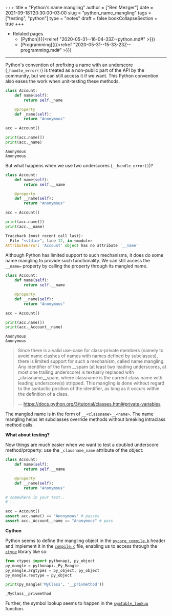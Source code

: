 +++
title = "Python's name mangling"
author = ["Ben Mezger"]
date = 2021-09-18T20:30:00-03:00
slug = "python_name_mangling"
tags = ["testing", "python"]
type = "notes"
draft = false
bookCollapseSection = true
+++

-   Related pages
    -   [Python]({{<relref "2020-05-31--16-04-33Z--python.md#" >}})
    -   [Programming]({{<relref "2020-05-31--15-33-23Z--programming.md#" >}})

---

Python's convention of prefixing a name with an underscore (`_handle_error()`)
is treated as a non-public part of the API by the community, but we can still
access it if we want. This Python convention also eases the work when
unit-testing these methods.

```python
class Account:
    def name(self):
        return self._name

    @property
    def _name(self):
        return "Anonymous"

acc = Account()

print(acc.name())
print(acc._name)
```

```text
Anonymous
Anonymous
```

But what happens when we use two underscores (`__handle_error()`)?

```python
class Account:
    def name(self):
        return self.__name

    @property
    def __name(self):
        return "Anonymous"

acc = Account()

print(acc.name())
print(acc.__name)
```

```python
Traceback (most recent call last):
  File "<stdin>", line 12, in <module>
AttributeError: 'Account' object has no attribute '__name'
```

Although Python has limited support to such mechanisms, it does do some name
mangling to provide such functionality. We can still access the `__name=`
property by calling the property through its mangled name.

```python
class Account:
    def name(self):
        return self.__name

    @property
    def __name(self):
        return "Anonymous"

acc = Account()

print(acc.name())
print(acc._Account__name)
```

```text
Anonymous
Anonymous
```

> Since there is a valid use-case for class-private members (namely to avoid name
> clashes of names with names defined by subclasses), there is limited support for
> such a mechanism, called name mangling. Any identifier of the form \_\_spam (at
> least two leading underscores, at most one trailing underscore) is textually
> replaced with \_classname\_\_spam, where classname is the current class name with
> leading underscore(s) stripped. This mangling is done without regard to the
> syntactic position of the identifier, as long as it occurs within the definition
> of a class.
>
> -- <https://docs.python.org/3/tutorial/classes.html#private-variables>

The mangled name is in the form of `__<classname>__<name>`. The name mangling
helps let subclasses override methods without breaking intraclass method calls.

****What about testing?****

Now things are much easier when we want to test a doubled underscore
method/property: use the `_classname_name` attribute of the object:

```python
class Account:
    def name(self):
        return self.__name

    @property
    def __name(self):
        return "Anonymous"

# somewhere in your test..
# ..

acc = Account()
assert acc.name() == "Anonymous" # passes
assert acc._Account__name == "Anonymous" # pass
```

****Cython****

Python seems to define the mangling object in the [`pycore_compile.h`](https://github.com/python/cpython/blob/bb3e0c240bc60fe08d332ff5955d54197f79751c/Include/internal/pycore%5Fcompile.h#L26) header and
implement it in the [`compile.c`](https://github.com/python/cpython/blob/c2f1e953371c25f6c42b599ba3d8797effbb503e/Python/compile.c#L353) file, enabling us to access through the [`ctype`](https://docs.python.org/3/library/ctypes.html)
library like so:

```python
from ctypes import pythonapi, py_object
py_mangle = pythonapi._Py_Mangle
py_mangle.argtypes = py_object, py_object
py_mangle.restype = py_object

print(py_mangle('MyClass', '__privmethod'))
```

```text
_MyClass__privmethod
```

Further, the symbol lookup seems to happen in the [`symtable_lookup`](https://github.com/python/cpython/blob/054e9c84ac7c394941bba3ea1829d14dce1243fc/Python/symtable.c#L1016) function.

